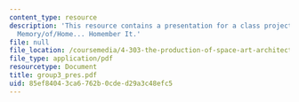 ```yaml
---
content_type: resource
description: 'This resource contains a presentation for a class project: Home/of/Memory
  Memory/of/Home... Homember It.'
file: null
file_location: /coursemedia/4-303-the-production-of-space-art-architecture-and-urbanism-in-dialogue-fall-2006/85ef84043ca6762b0cded29a3c48efc5_group3_pres.pdf
file_type: application/pdf
resourcetype: Document
title: group3_pres.pdf
uid: 85ef8404-3ca6-762b-0cde-d29a3c48efc5
---
```

